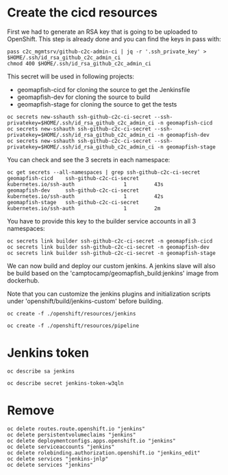 # Create the cicd resources

First we had to generate an RSA key that is going to be uploaded to OpenShift.
This step is already done and you can find the keys in pass with:

```
pass c2c_mgmtsrv/github-c2c-admin-ci | jq -r '.ssh_private_key' > $HOME/.ssh/id_rsa_github_c2c_admin_ci
chmod 400 $HOME/.ssh/id_rsa_github_c2c_admin_ci
```

This secret will be used in following projects:

* geomapfish-cicd for cloning the source to get the Jenkinsfile
* geomapfish-dev for cloning the source to build
* geomapfish-stage for cloning the source to get the tests

```
oc secrets new-sshauth ssh-github-c2c-ci-secret --ssh-privatekey=$HOME/.ssh/id_rsa_github_c2c_admin_ci -n geomapfish-cicd
oc secrets new-sshauth ssh-github-c2c-ci-secret --ssh-privatekey=$HOME/.ssh/id_rsa_github_c2c_admin_ci -n geomapfish-dev
oc secrets new-sshauth ssh-github-c2c-ci-secret --ssh-privatekey=$HOME/.ssh/id_rsa_github_c2c_admin_ci -n geomapfish-stage
```

You can check and see the 3 secrets in each namespace:

```
oc get secrets --all-namespaces | grep ssh-github-c2c-ci-secret
geomapfish-cicd    ssh-github-c2c-ci-secret                                  kubernetes.io/ssh-auth                1         43s
geomapfish-dev     ssh-github-c2c-ci-secret                                  kubernetes.io/ssh-auth                1         42s
geomapfish-stage   ssh-github-c2c-ci-secret                                  kubernetes.io/ssh-auth                1         2m
```

You have to provide this key to the builder service accounts in all 3 namespaces:

```
oc secrets link builder ssh-github-c2c-ci-secret -n geomapfish-cicd
oc secrets link builder ssh-github-c2c-ci-secret -n geomapfish-dev
oc secrets link builder ssh-github-c2c-ci-secret -n geomapfish-stage
```

We can now build and deploy our custom jenkins.
A jenkins slave will also be build based on the 'camptocamp/geomapfish_build:jenkins' image from dockerhub.

Note that you can customize the jenkins plugins and initialization scripts under 'openshift/build/jenkins-custom'
before building.

```
oc create -f ./openshift/resources/jenkins
````

```
oc create -f ./openshift/resources/pipeline
````

# Jenkins token

```
oc describe sa jenkins
```

```
oc describe secret jenkins-token-w3qln
```

# Remove

```
oc delete routes.route.openshift.io "jenkins"
oc delete persistentvolumeclaims "jenkins"
oc delete deploymentconfigs.apps.openshift.io "jenkins"
oc delete serviceaccounts "jenkins"
oc delete rolebinding.authorization.openshift.io "jenkins_edit"
oc delete services "jenkins-jnlp"
oc delete services "jenkins"
```